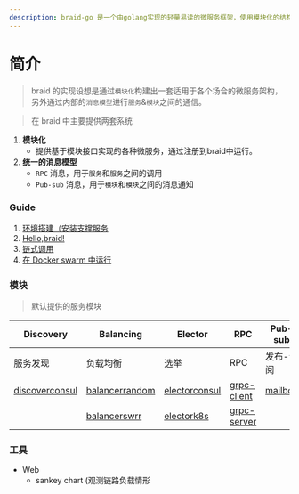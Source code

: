 ```yaml
---
description: braid-go 是一个由golang实现的轻量易读的微服务框架，使用模块化的结构编写，以及提供统一的消息模型。
---
```


# 简介

> braid 的实现设想是通过`模块化`构建出一套适用于各个场合的微服务架构，另外通过内部的`消息模型`进行`服务`&`模块`之间的通信。


> 在 braid 中主要提供两套系统

1. **模块化**
   * 提供基于模块接口实现的各种微服务，通过注册到braid中运行。
2. **统一的消息模型**
   * `RPC` 消息，用于`服务`和`服务`之间的调用
   * `Pub-sub` 消息，用于`模块`和`模块`之间的消息通知



### Guide
1. [环境搭建（安装支撑服务](../guide/环境搭建.md)
2. [Hello,braid!](../guide/hello_braid.md)
3. [链式调用](../guide/链式调用.md)
4. [在 Docker swarm 中运行](../guide/docker-swarm.md)


### 模块
> 默认提供的服务模块

|**Discovery**|**Balancing**|**Elector**|**RPC**|**Pub-sub**|**Tracer**|**LinkCache**|
|-|-|-|-|-|-|-|
|服务发现|负载均衡|选举|RPC|发布-订阅|分布式追踪|链路缓存|
|[discoverconsul](modules/discover-consul.md)|[balancerrandom](modules/balancer-random.md)|[electorconsul](modules/elector-consul.md)|[grpc-client](modules/grpc-server.md)|[mailbox](modules/mailbox-nsq.md)|[jaegertracer](tracer-jaeger.md)|[linkerredis](https://github.com/pojol/braid-go-go/wiki/Guide-4.-%E4%BD%BF%E7%94%A8Link-cahe)
||[balancerswrr](modules/balancer-swrr.md)|[electork8s](modules/elector-k8s.md)|[grpc-server](modules/grpc-server.md)|||


### 工具
* Web
  * sankey chart (观测链路负载情形